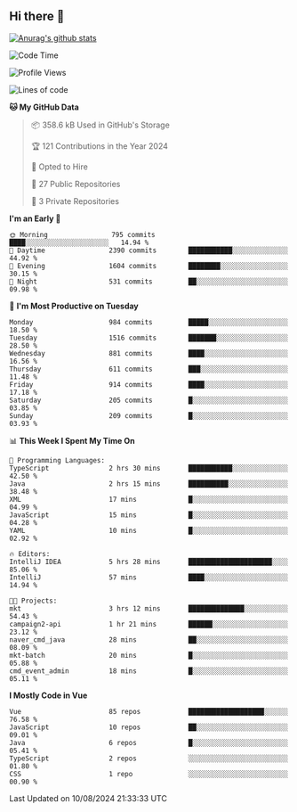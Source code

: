 ## Hi there 👋

[![Anurag's github stats](https://github-readme-stats.vercel.app/api?username=Songwonseok)](https://github.com/anuraghazra/github-readme-stats)



<!--START_SECTION:waka-->
![Code Time](http://img.shields.io/badge/Code%20Time-2%2C969%20hrs%2025%20mins-blue)

![Profile Views](http://img.shields.io/badge/Profile%20Views-0-blue)

![Lines of code](https://img.shields.io/badge/From%20Hello%20World%20I%27ve%20Written-34.8%20million%20lines%20of%20code-blue)

**🐱 My GitHub Data** 

> 📦 358.6 kB Used in GitHub's Storage 
 > 
> 🏆 121 Contributions in the Year 2024
 > 
> 💼 Opted to Hire
 > 
> 📜 27 Public Repositories 
 > 
> 🔑 3 Private Repositories 
 > 
**I'm an Early 🐤** 

```text
🌞 Morning                795 commits         ████░░░░░░░░░░░░░░░░░░░░░   14.94 % 
🌆 Daytime                2390 commits        ███████████░░░░░░░░░░░░░░   44.92 % 
🌃 Evening                1604 commits        ████████░░░░░░░░░░░░░░░░░   30.15 % 
🌙 Night                  531 commits         ██░░░░░░░░░░░░░░░░░░░░░░░   09.98 % 
```
📅 **I'm Most Productive on Tuesday** 

```text
Monday                   984 commits         █████░░░░░░░░░░░░░░░░░░░░   18.50 % 
Tuesday                  1516 commits        ███████░░░░░░░░░░░░░░░░░░   28.50 % 
Wednesday                881 commits         ████░░░░░░░░░░░░░░░░░░░░░   16.56 % 
Thursday                 611 commits         ███░░░░░░░░░░░░░░░░░░░░░░   11.48 % 
Friday                   914 commits         ████░░░░░░░░░░░░░░░░░░░░░   17.18 % 
Saturday                 205 commits         █░░░░░░░░░░░░░░░░░░░░░░░░   03.85 % 
Sunday                   209 commits         █░░░░░░░░░░░░░░░░░░░░░░░░   03.93 % 
```


📊 **This Week I Spent My Time On** 

```text
💬 Programming Languages: 
TypeScript               2 hrs 30 mins       ███████████░░░░░░░░░░░░░░   42.50 % 
Java                     2 hrs 15 mins       ██████████░░░░░░░░░░░░░░░   38.48 % 
XML                      17 mins             █░░░░░░░░░░░░░░░░░░░░░░░░   04.99 % 
JavaScript               15 mins             █░░░░░░░░░░░░░░░░░░░░░░░░   04.28 % 
YAML                     10 mins             █░░░░░░░░░░░░░░░░░░░░░░░░   02.92 % 

🔥 Editors: 
IntelliJ IDEA            5 hrs 28 mins       █████████████████████░░░░   85.06 % 
IntelliJ                 57 mins             ████░░░░░░░░░░░░░░░░░░░░░   14.94 % 

🐱‍💻 Projects: 
mkt                      3 hrs 12 mins       ██████████████░░░░░░░░░░░   54.43 % 
campaign2-api            1 hr 21 mins        ██████░░░░░░░░░░░░░░░░░░░   23.12 % 
naver_cmd_java           28 mins             ██░░░░░░░░░░░░░░░░░░░░░░░   08.09 % 
mkt-batch                20 mins             █░░░░░░░░░░░░░░░░░░░░░░░░   05.88 % 
cmd_event_admin          18 mins             █░░░░░░░░░░░░░░░░░░░░░░░░   05.11 % 
```

**I Mostly Code in Vue** 

```text
Vue                      85 repos            ███████████████████░░░░░░   76.58 % 
JavaScript               10 repos            ██░░░░░░░░░░░░░░░░░░░░░░░   09.01 % 
Java                     6 repos             █░░░░░░░░░░░░░░░░░░░░░░░░   05.41 % 
TypeScript               2 repos             ░░░░░░░░░░░░░░░░░░░░░░░░░   01.80 % 
CSS                      1 repo              ░░░░░░░░░░░░░░░░░░░░░░░░░   00.90 % 
```




 Last Updated on 10/08/2024 21:33:33 UTC
<!--END_SECTION:waka-->
